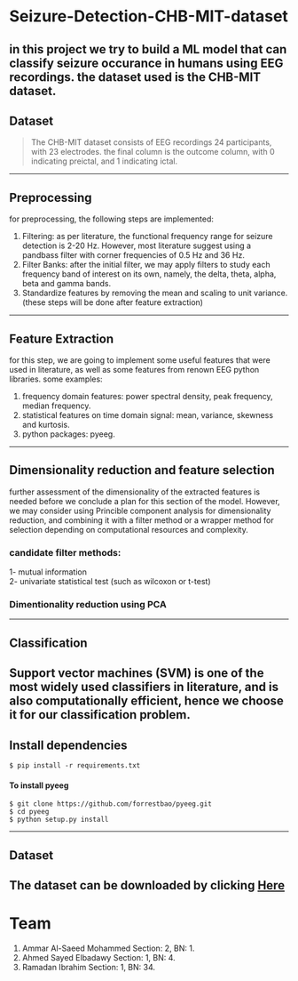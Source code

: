 # Seizure-Detection-CHB-MIT-dataset
in this project we try to build a ML model that can classify seizure occurance in humans using EEG recordings. the dataset used is the CHB-MIT dataset.
---
## Dataset
> The CHB-MIT dataset consists of EEG recordings 24 participants, with 23 electrodes. the final column is the outcome column, with 0 indicating preictal, and 1 indicating ictal. 
---
## Preprocessing 
for preprocessing, the following steps are implemented:
1. Filtering: as per literature, the functional frequency range for seizure detection is 2-20 Hz. However, most literature suggest using a pandbass filter with corner frequencies of 0.5 Hz and 36 Hz.
2. Filter Banks: after the initial filter, we may apply filters to study each frequency band of interest on its own, namely, the delta, theta, alpha, beta and gamma bands. 
3. Standardize features by removing the mean and scaling to unit variance. (these steps will be done after feature extraction)
---
## Feature Extraction
for this step, we are going to implement some useful features that were used in literature, as well as some features from renown EEG python libraries. some examples:
1. frequency domain features: power spectral density, peak frequency, median frequency. 
2. statistical features on time domain signal: mean, variance, skewness and kurtosis.
3. python packages: pyeeg.
---
## Dimensionality reduction and feature selection
further assessment of the dimensionality of the extracted features is needed before we conclude a plan for this section of the model. However, we may consider using Princible component analysis for dimensionality reduction, and combining it with a filter method or a wrapper method for selection depending on computational resources and complexity.
### candidate filter methods: 
1- mutual information  
2- univariate statistical test (such as wilcoxon or t-test) 
### Dimentionality reduction using PCA

---
## Classification
Support vector machines (SVM) is one of the most widely used classifiers in literature, and is also computationally efficient, hence we choose it for our classification problem.
---

## Install dependencies
```
$ pip install -r requirements.txt
```
#### To install pyeeg
```
$ git clone https://github.com/forrestbao/pyeeg.git
$ cd pyeeg
$ python setup.py install
``` 
---
## Dataset
The dataset can be downloaded by clicking [Here](https://ieee-dataport.s3.amazonaws.com/open/65970/chbmit_preprocessed_data.csv?response-content-disposition=attachment%3B%20filename%3D%22chbmit_preprocessed_data.csv%22&X-Amz-Algorithm=AWS4-HMAC-SHA256&X-Amz-Credential=AKIAJOHYI4KJCE6Q7MIQ%2F20220208%2Fus-east-1%2Fs3%2Faws4_request&X-Amz-Date=20220208T202215Z&X-Amz-SignedHeaders=Host&X-Amz-Expires=3600&X-Amz-Signature=3a302a134e369844f47e2e2980324db247e0c590717f5f7226d2cd6191ad9771) 
---


# Team
1. Ammar Al-Saeed Mohammed Section: 2, BN: 1.
2. Ahmed Sayed Elbadawy Section: 1, BN: 4.
3. Ramadan Ibrahim Section: 1, BN: 34.
